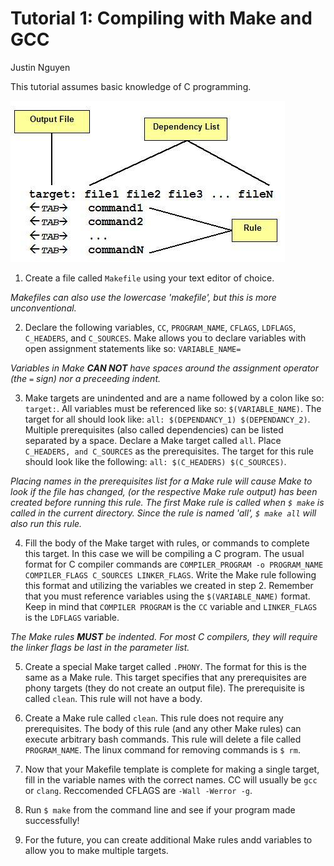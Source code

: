 # Tutorial 1: Compiling with Make and GCC

Justin Nguyen

This tutorial assumes basic knowledge of C programming.

![Basic Format of a Make target and rules (Source: https://www.codeproject.com/Articles/31488/Makefiles-in-Linux-An-Overview)](media/make_format.jpg)

1. Create a file called `Makefile` using your text editor of choice. 

_Makefiles can also use the lowercase 'makefile', but this is more unconventional._

2. Declare the following variables, `CC`, `PROGRAM_NAME`, `CFLAGS`, `LDFLAGS`, `C_HEADERS`, and `C_SOURCES`. Make allows you to declare variables with open assignment statements like so: `VARIABLE_NAME=`

_Variables in Make **CAN NOT** have spaces around the assignment operator (the `=` sign) nor a preceeding indent._

3. Make targets are unindented and are a name followed by a colon like so: `target:`. All variables must be referenced like so: `$(VARIABLE_NAME)`. The target for all should look like: `all: $(DEPENDANCY_1) $(DEPENDANCY_2)`. Multiple prerequisites (also called dependencies) can be listed separated by a space. Declare a Make target called `all`. Place `C_HEADERS, and C_SOURCES` as the prerequisites. The target for this rule should look like the following: `all: $(C_HEADERS) $(C_SOURCES)`.

_Placing names in the prerequisites list for a Make rule will cause Make to look if the file has changed, (or the respective Make rule output) has been created before running this rule._
_The first Make rule is called when `$ make` is called in the current directory. Since the rule is named 'all', `$ make all` will also run this rule._

4. Fill the body of the Make target with rules, or commands to complete this target. In this case we will be compiling a C program. The usual format for C compiler commands are `COMPILER_PROGRAM -o PROGRAM_NAME COMPILER_FLAGS C_SOURCES LINKER_FLAGS`. Write the Make rule following this format and utilizing the variables we created in step 2. Remember that you must reference variables using the `$(VARIABLE_NAME)` format. Keep in mind that `COMPILER PROGRAM` is the `CC` variable and `LINKER_FLAGS` is the `LDFLAGS` variable.

_The Make rules **MUST** be indented. For most C compilers, they will require the linker flags be last in the parameter list._

5. Create a special Make target called `.PHONY`. The format for this is the same as a Make rule. This target specifies that any prerequisites are phony targets (they do not create an output file). The prerequisite is called `clean`. This rule will not have a body.

6. Create a Make rule called `clean`. This rule does not require any prerequisites. The body of this rule (and any other Make rules) can execute arbitrary bash commands. This rule will delete a file called `PROGRAM_NAME`. The linux command for removing commands is `$ rm`.

7. Now that your Makefile template is complete for making a single target, fill in the variable names with the correct names. CC will usually be `gcc` or `clang`. Reccomended CFLAGS are `-Wall -Werror -g`. 

8. Run `$ make` from the command line and see if your program made successfully!

9. For the future, you can create additional Make rules andd variables to allow you to make multiple targets.
